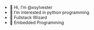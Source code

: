 - 👋 Hi, I’m @xsylvester
- 👀 I’m interested in python programming 
- 🌱 Fullstack Wizard 
- 💞️ Embedded Programming 

<!---
BrightMfonX/BrightMfonX is a ✨ special ✨ repository because its `README.md` (this file) appears on your GitHub profile.
You can click the Preview link to take a look at your changes.
--->
